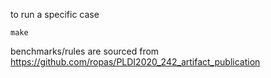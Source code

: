 to run a specific case

```
make
```

benchmarks/rules are sourced from https://github.com/ropas/PLDI2020_242_artifact_publication